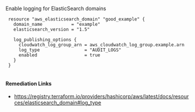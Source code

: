 
Enable logging for ElasticSearch domains

```hcl
 resource "aws_elasticsearch_domain" "good_example" {
   domain_name           = "example"
   elasticsearch_version = "1.5"
 
   log_publishing_options {
     cloudwatch_log_group_arn = aws_cloudwatch_log_group.example.arn
     log_type                 = "AUDIT_LOGS"
     enabled                  = true  
   }
 }
 
```

#### Remediation Links
 - https://registry.terraform.io/providers/hashicorp/aws/latest/docs/resources/elasticsearch_domain#log_type

